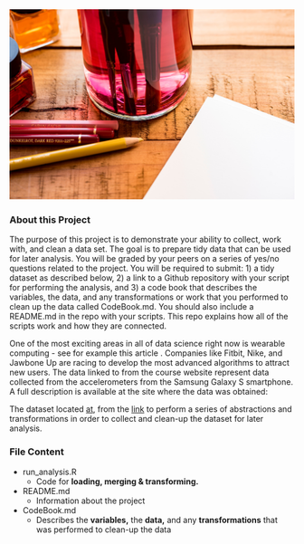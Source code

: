 <img src="./image_gallery/tio.png"/>

### About this Project
The purpose of this project is to demonstrate your ability to collect, work with, and clean a data set. The goal is to prepare tidy data that can be used for later analysis. You will be graded by your peers on a series of yes/no questions related to the project. You will be required to submit: 1) a tidy dataset as described below, 2) a link to a Github repository with your script for performing the analysis, and 3) a code book that describes the variables, the data, and any transformations or work that you performed to clean up the data called CodeBook.md. You should also include a README.md in the repo with your scripts. This repo explains how all of the scripts work and how they are connected.

One of the most exciting areas in all of data science right now is wearable computing - see for example this article . Companies like Fitbit, Nike, and Jawbone Up are racing to develop the most advanced algorithms to attract new users. The data linked to from the course website represent data collected from the accelerometers from the Samsung Galaxy S smartphone. A full description is available at the site where the data was obtained:

The dataset located [at](https://d396qusza40orc.cloudfront.net/getdata%2Fprojectfiles%2FUCI%20HAR%20Dataset.zip), from the [link](http://archive.ics.uci.edu/ml/datasets/Human+Activity+Recognition+Using+Smartphones) to perform a series of abstractions and transformations in order to collect and clean-up the dataset for later analysis.

### File Content
- run_analysis.R
  - Code for **loading, merging & transforming.**
- README.md
  - Information about the project
- CodeBook.md
  -  Describes the **variables,** the **data,** and any **transformations** that was performed to clean-up the data
